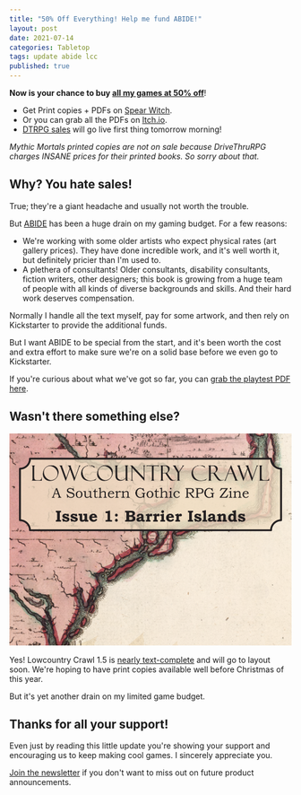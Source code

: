 ```yaml
---
title: "50% Off Everything! Help me fund ABIDE!"
layout: post
date: 2021-07-14
categories: Tabletop
tags: update abide lcc
published: true
---
```


**Now is your chance to buy [all my games at 50% off](/games)**!

- Get Print copies + PDFs on [Spear Witch](https://spearwitch.com/search?type=product&q=schirduan).
- Or you can grab all the PDFs on [Itch.io](https://itch.io/s/53703/50-off-everything).
- [DTRPG sales](https://www.drivethrurpg.com/browse/pub/6897/Technical-Grimoire-Games) will go live first thing tomorrow morning!

_Mythic Mortals printed copies are not on sale because DriveThruRPG charges INSANE prices for their printed books. So sorry about that._

## Why? You hate sales!

True; they're a giant headache and usually not worth the trouble.

But [ABIDE](/abide) has been a huge drain on my gaming budget. For a few reasons:

 - We're working with some older artists who expect physical rates (art gallery prices). They have done incredible work, and it's well worth it, but definitely pricier than I'm used to.
 - A plethera of consultants! Older consultants, disability consultants, fiction writers, other designers; this book is growing from a huge team of people with all kinds of diverse backgrounds and skills. And their hard work deserves compensation.

Normally I handle all the text myself, pay for some artwork, and then rely on Kickstarter to provide the additional funds.

But I want ABIDE to be special from the start, and it's been worth the cost and extra effort to make sure we're on a solid base before we even go to Kickstarter.

If you're curious about what we've got so far, you can [grab the playtest PDF here](/abide).

## Wasn't there something else?

![lowcountry-simple.png](/images/lowcountry-simple.png)

Yes! Lowcountry Crawl 1.5 is [nearly text-complete](https://www.technicalgrimoire.com/david/2021/06/LCCReturnsRIPE) and will go to layout soon. We're hoping to have print copies available well before Christmas of this year. 

But it's yet another drain on my limited game budget. 

## Thanks for all your support!

Even just by reading this little update you're showing your support and encouraging us to keep making cool games. I sincerely appreciate you.

[Join the newsletter](https://tinyletter.com/davidschirduan/subscribe) if you don't want to miss out on future product announcements.

